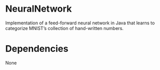 # NeuralNetwork

Implementation of a feed-forward neural network in Java that learns to categorize MNIST’s collection of hand-written numbers.

# Dependencies

None
